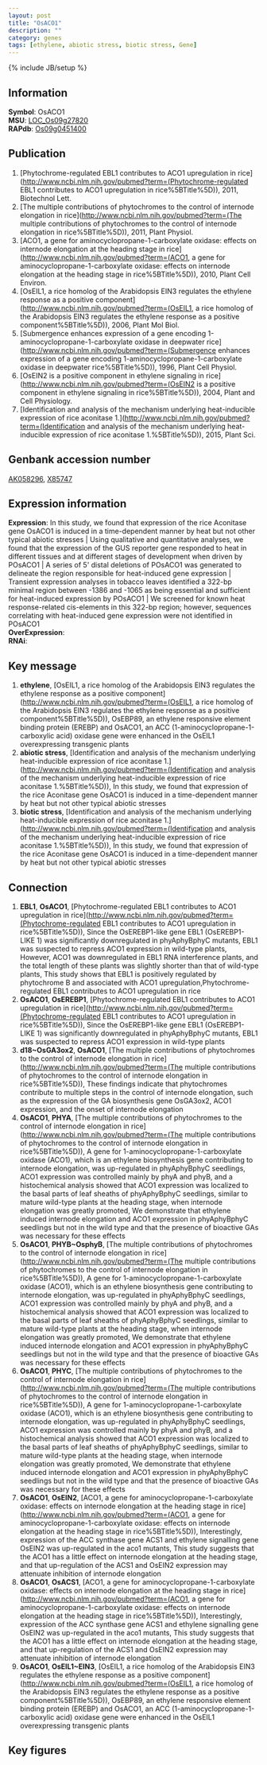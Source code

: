 ```yaml
---
layout: post
title: "OsACO1"
description: ""
category: genes
tags: [ethylene, abiotic stress, biotic stress, Gene]
---
```

{% include JB/setup %}

## Information
__Symbol__: OsACO1  
__MSU__: [LOC_Os09g27820](http://rice.plantbiology.msu.edu/cgi-bin/ORF_infopage.cgi?orf=LOC_Os09g27820)  
__RAPdb__: [Os09g0451400](http://rapdb.dna.affrc.go.jp/viewer/gbrowse_details/irgsp1?name=Os09g0451400)  

## Publication
1. [Phytochrome-regulated EBL1 contributes to ACO1 upregulation in rice](http://www.ncbi.nlm.nih.gov/pubmed?term=(Phytochrome-regulated EBL1 contributes to ACO1 upregulation in rice%5BTitle%5D)), 2011, Biotechnol Lett.
2. [The multiple contributions of phytochromes to the control of internode elongation in rice](http://www.ncbi.nlm.nih.gov/pubmed?term=(The multiple contributions of phytochromes to the control of internode elongation in rice%5BTitle%5D)), 2011, Plant Physiol.
3. [ACO1, a gene for aminocyclopropane-1-carboxylate oxidase: effects on internode elongation at the heading stage in rice](http://www.ncbi.nlm.nih.gov/pubmed?term=(ACO1, a gene for aminocyclopropane-1-carboxylate oxidase: effects on internode elongation at the heading stage in rice%5BTitle%5D)), 2010, Plant Cell Environ.
4. [OsEIL1, a rice homolog of the Arabidopsis EIN3 regulates the ethylene response as a positive component](http://www.ncbi.nlm.nih.gov/pubmed?term=(OsEIL1, a rice homolog of the Arabidopsis EIN3 regulates the ethylene response as a positive component%5BTitle%5D)), 2006, Plant Mol Biol.
5. [Submergence enhances expression of a gene encoding 1-aminocyclopropane-1-carboxylate oxidase in deepwater rice](http://www.ncbi.nlm.nih.gov/pubmed?term=(Submergence enhances expression of a gene encoding 1-aminocyclopropane-1-carboxylate oxidase in deepwater rice%5BTitle%5D)), 1996, Plant Cell Physiol.
6. [OsEIN2 is a positive component in ethylene signaling in rice](http://www.ncbi.nlm.nih.gov/pubmed?term=(OsEIN2 is a positive component in ethylene signaling in rice%5BTitle%5D)), 2004, Plant and Cell Physiology.
7. [Identification and analysis of the mechanism underlying heat-inducible expression of rice aconitase 1.](http://www.ncbi.nlm.nih.gov/pubmed?term=(Identification and analysis of the mechanism underlying heat-inducible expression of rice aconitase 1.%5BTitle%5D)), 2015, Plant Sci.

## Genbank accession number
[AK058296](http://www.ncbi.nlm.nih.gov/nuccore/AK058296), [X85747](http://www.ncbi.nlm.nih.gov/nuccore/X85747)

## Expression information
__Expression__: In this study, we found that expression of the rice Aconitase gene OsACO1 is induced in a time-dependent manner by heat but not other typical abiotic stresses |  Using qualitative and quantitative analyses, we found that the expression of the GUS reporter gene responded to heat in different tissues and at different stages of development when driven by POsACO1 |  A series of 5' distal deletions of POsACO1 was generated to delineate the region responsible for heat-induced gene expression |  Transient expression analyses in tobacco leaves identified a 322-bp minimal region between -1386 and -1065 as being essential and sufficient for heat-induced expression by POsACO1 |  We screened for known heat response-related cis-elements in this 322-bp region; however, sequences correlating with heat-induced gene expression were not identified in POsACO1  
__OverExpression__:  
__RNAi__:  

## Key message
1. __ethylene__, [OsEIL1, a rice homolog of the Arabidopsis EIN3 regulates the ethylene response as a positive component](http://www.ncbi.nlm.nih.gov/pubmed?term=(OsEIL1, a rice homolog of the Arabidopsis EIN3 regulates the ethylene response as a positive component%5BTitle%5D)),  OsEBP89, an ethylene responsive element binding protein (EREBP) and OsACO1, an ACC (1-aminocyclopropane-1-carboxylic acid) oxidase gene were enhanced in the OsEIL1 overexpressing transgenic plants
2. __abiotic stress__, [Identification and analysis of the mechanism underlying heat-inducible expression of rice aconitase 1.](http://www.ncbi.nlm.nih.gov/pubmed?term=(Identification and analysis of the mechanism underlying heat-inducible expression of rice aconitase 1.%5BTitle%5D)),  In this study, we found that expression of the rice Aconitase gene OsACO1 is induced in a time-dependent manner by heat but not other typical abiotic stresses
3. __biotic stress__, [Identification and analysis of the mechanism underlying heat-inducible expression of rice aconitase 1.](http://www.ncbi.nlm.nih.gov/pubmed?term=(Identification and analysis of the mechanism underlying heat-inducible expression of rice aconitase 1.%5BTitle%5D)),  In this study, we found that expression of the rice Aconitase gene OsACO1 is induced in a time-dependent manner by heat but not other typical abiotic stresses

## Connection
1. __EBL1__, __OsACO1__, [Phytochrome-regulated EBL1 contributes to ACO1 upregulation in rice](http://www.ncbi.nlm.nih.gov/pubmed?term=(Phytochrome-regulated EBL1 contributes to ACO1 upregulation in rice%5BTitle%5D)),  Since the OsEREBP1-like gene EBL1 (OsEREBP1-LIKE 1) was significantly downregulated in phyAphyBphyC mutants, EBL1 was suspected to repress ACO1 expression in wild-type plants, However, ACO1 was downregulated in EBL1 RNA interference plants, and the total length of these plants was slightly shorter than that of wild-type plants, This study shows that EBL1 is positively regulated by phytochrome B and associated with ACO1 upregulation,Phytochrome-regulated EBL1 contributes to ACO1 upregulation in rice
2. __OsACO1__, __OsEREBP1__, [Phytochrome-regulated EBL1 contributes to ACO1 upregulation in rice](http://www.ncbi.nlm.nih.gov/pubmed?term=(Phytochrome-regulated EBL1 contributes to ACO1 upregulation in rice%5BTitle%5D)),  Since the OsEREBP1-like gene EBL1 (OsEREBP1-LIKE 1) was significantly downregulated in phyAphyBphyC mutants, EBL1 was suspected to repress ACO1 expression in wild-type plants
3. __d18~OsGA3ox2__, __OsACO1__, [The multiple contributions of phytochromes to the control of internode elongation in rice](http://www.ncbi.nlm.nih.gov/pubmed?term=(The multiple contributions of phytochromes to the control of internode elongation in rice%5BTitle%5D)),  These findings indicate that phytochromes contribute to multiple steps in the control of internode elongation, such as the expression of the GA biosynthesis gene OsGA3ox2, ACO1 expression, and the onset of internode elongation
4. __OsACO1__, __PHYA__, [The multiple contributions of phytochromes to the control of internode elongation in rice](http://www.ncbi.nlm.nih.gov/pubmed?term=(The multiple contributions of phytochromes to the control of internode elongation in rice%5BTitle%5D)),  A gene for 1-aminocyclopropane-1-carboxylate oxidase (ACO1), which is an ethylene biosynthesis gene contributing to internode elongation, was up-regulated in phyAphyBphyC seedlings, ACO1 expression was controlled mainly by phyA and phyB, and a histochemical analysis showed that ACO1 expression was localized to the basal parts of leaf sheaths of phyAphyBphyC seedlings, similar to mature wild-type plants at the heading stage, when internode elongation was greatly promoted, We demonstrate that ethylene induced internode elongation and ACO1 expression in phyAphyBphyC seedlings but not in the wild type and that the presence of bioactive GAs was necessary for these effects
5. __OsACO1__, __PHYB~OsphyB__, [The multiple contributions of phytochromes to the control of internode elongation in rice](http://www.ncbi.nlm.nih.gov/pubmed?term=(The multiple contributions of phytochromes to the control of internode elongation in rice%5BTitle%5D)),  A gene for 1-aminocyclopropane-1-carboxylate oxidase (ACO1), which is an ethylene biosynthesis gene contributing to internode elongation, was up-regulated in phyAphyBphyC seedlings, ACO1 expression was controlled mainly by phyA and phyB, and a histochemical analysis showed that ACO1 expression was localized to the basal parts of leaf sheaths of phyAphyBphyC seedlings, similar to mature wild-type plants at the heading stage, when internode elongation was greatly promoted, We demonstrate that ethylene induced internode elongation and ACO1 expression in phyAphyBphyC seedlings but not in the wild type and that the presence of bioactive GAs was necessary for these effects
6. __OsACO1__, __PHYC__, [The multiple contributions of phytochromes to the control of internode elongation in rice](http://www.ncbi.nlm.nih.gov/pubmed?term=(The multiple contributions of phytochromes to the control of internode elongation in rice%5BTitle%5D)),  A gene for 1-aminocyclopropane-1-carboxylate oxidase (ACO1), which is an ethylene biosynthesis gene contributing to internode elongation, was up-regulated in phyAphyBphyC seedlings, ACO1 expression was controlled mainly by phyA and phyB, and a histochemical analysis showed that ACO1 expression was localized to the basal parts of leaf sheaths of phyAphyBphyC seedlings, similar to mature wild-type plants at the heading stage, when internode elongation was greatly promoted, We demonstrate that ethylene induced internode elongation and ACO1 expression in phyAphyBphyC seedlings but not in the wild type and that the presence of bioactive GAs was necessary for these effects
7. __OsACO1__, __OsEIN2__, [ACO1, a gene for aminocyclopropane-1-carboxylate oxidase: effects on internode elongation at the heading stage in rice](http://www.ncbi.nlm.nih.gov/pubmed?term=(ACO1, a gene for aminocyclopropane-1-carboxylate oxidase: effects on internode elongation at the heading stage in rice%5BTitle%5D)),  Interestingly, expression of the ACC synthase gene ACS1 and ethylene signalling gene OsEIN2 was up-regulated in the aco1 mutants, This study suggests that the ACO1 has a little effect on internode elongation at the heading stage, and that up-regulation of the ACS1 and OsEIN2 expression may attenuate inhibition of internode elongation
8. __OsACO1__, __OsACS1__, [ACO1, a gene for aminocyclopropane-1-carboxylate oxidase: effects on internode elongation at the heading stage in rice](http://www.ncbi.nlm.nih.gov/pubmed?term=(ACO1, a gene for aminocyclopropane-1-carboxylate oxidase: effects on internode elongation at the heading stage in rice%5BTitle%5D)),  Interestingly, expression of the ACC synthase gene ACS1 and ethylene signalling gene OsEIN2 was up-regulated in the aco1 mutants, This study suggests that the ACO1 has a little effect on internode elongation at the heading stage, and that up-regulation of the ACS1 and OsEIN2 expression may attenuate inhibition of internode elongation
9. __OsACO1__, __OsEIL1~EIN3__, [OsEIL1, a rice homolog of the Arabidopsis EIN3 regulates the ethylene response as a positive component](http://www.ncbi.nlm.nih.gov/pubmed?term=(OsEIL1, a rice homolog of the Arabidopsis EIN3 regulates the ethylene response as a positive component%5BTitle%5D)),  OsEBP89, an ethylene responsive element binding protein (EREBP) and OsACO1, an ACC (1-aminocyclopropane-1-carboxylic acid) oxidase gene were enhanced in the OsEIL1 overexpressing transgenic plants

## Key figures


